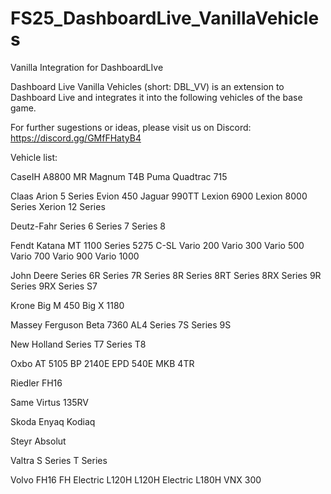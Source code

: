 # FS25_DashboardLive_VanillaVehicles
Vanilla Integration for DashboardLIve

Dashboard Live Vanilla Vehicles (short: DBL_VV) is an extension to Dashboard Live and integrates it into the following vehicles of the base game.

For further sugestions or ideas, please visit us on Discord: https://discord.gg/GMfFHatyB4

Vehicle list:

CaseIH
	A8800 MR
	Magnum T4B
	Puma
	Quadtrac 715
	
Claas
	Arion 5 Series
	Evion 450
	Jaguar 990TT
	Lexion 6900
	Lexion 8000 Series
	Xerion 12 Series
	
Deutz-Fahr
	Series 6
	Series 7
	Series 8
	
Fendt
	Katana
	MT 1100
	Series 5275 C-SL
	Vario 200
	Vario 300
	Vario 500
	Vario 700
	Vario 900
	Vario 1000
	
John Deere
	Series 6R
	Series 7R
	Series 8R
	Series 8RT
	Series 8RX
	Series 9R
	Series 9RX
	Series S7
	
Krone
	Big M 450
	Big X 1180
	
Massey Ferguson
	Beta 7360 AL4
	Series 7S
	Series 9S
	
New Holland
	Series T7
	Series T8
	
Oxbo
	AT 5105
	BP 2140E
	EPD 540E
	MKB 4TR
	
Riedler
	FH16
	
Same
	Virtus 135RV
	
Skoda
	Enyaq
	Kodiaq
	
Steyr
	Absolut
	
Valtra
	S Series
	T Series
	
Volvo
	FH16
	FH Electric
	L120H
	L120H Electric
	L180H
	VNX 300
